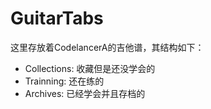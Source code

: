 # GuitarTabs

这里存放着CodelancerA的吉他谱，其结构如下：

- Collections: 收藏但是还没学会的
- Trainning: 还在练的
- Archives: 已经学会并且存档的

